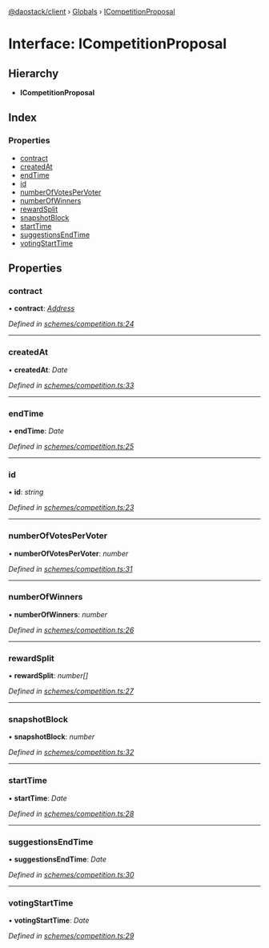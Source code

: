 [@daostack/client](../README.md) › [Globals](../globals.md) › [ICompetitionProposal](icompetitionproposal.md)

# Interface: ICompetitionProposal

## Hierarchy

* **ICompetitionProposal**

## Index

### Properties

* [contract](icompetitionproposal.md#contract)
* [createdAt](icompetitionproposal.md#createdat)
* [endTime](icompetitionproposal.md#endtime)
* [id](icompetitionproposal.md#id)
* [numberOfVotesPerVoter](icompetitionproposal.md#numberofvotespervoter)
* [numberOfWinners](icompetitionproposal.md#numberofwinners)
* [rewardSplit](icompetitionproposal.md#rewardsplit)
* [snapshotBlock](icompetitionproposal.md#snapshotblock)
* [startTime](icompetitionproposal.md#starttime)
* [suggestionsEndTime](icompetitionproposal.md#suggestionsendtime)
* [votingStartTime](icompetitionproposal.md#votingstarttime)

## Properties

###  contract

• **contract**: *[Address](../globals.md#address)*

*Defined in [schemes/competition.ts:24](https://github.com/daostack/client/blob/84a7af3/src/schemes/competition.ts#L24)*

___

###  createdAt

• **createdAt**: *Date*

*Defined in [schemes/competition.ts:33](https://github.com/daostack/client/blob/84a7af3/src/schemes/competition.ts#L33)*

___

###  endTime

• **endTime**: *Date*

*Defined in [schemes/competition.ts:25](https://github.com/daostack/client/blob/84a7af3/src/schemes/competition.ts#L25)*

___

###  id

• **id**: *string*

*Defined in [schemes/competition.ts:23](https://github.com/daostack/client/blob/84a7af3/src/schemes/competition.ts#L23)*

___

###  numberOfVotesPerVoter

• **numberOfVotesPerVoter**: *number*

*Defined in [schemes/competition.ts:31](https://github.com/daostack/client/blob/84a7af3/src/schemes/competition.ts#L31)*

___

###  numberOfWinners

• **numberOfWinners**: *number*

*Defined in [schemes/competition.ts:26](https://github.com/daostack/client/blob/84a7af3/src/schemes/competition.ts#L26)*

___

###  rewardSplit

• **rewardSplit**: *number[]*

*Defined in [schemes/competition.ts:27](https://github.com/daostack/client/blob/84a7af3/src/schemes/competition.ts#L27)*

___

###  snapshotBlock

• **snapshotBlock**: *number*

*Defined in [schemes/competition.ts:32](https://github.com/daostack/client/blob/84a7af3/src/schemes/competition.ts#L32)*

___

###  startTime

• **startTime**: *Date*

*Defined in [schemes/competition.ts:28](https://github.com/daostack/client/blob/84a7af3/src/schemes/competition.ts#L28)*

___

###  suggestionsEndTime

• **suggestionsEndTime**: *Date*

*Defined in [schemes/competition.ts:30](https://github.com/daostack/client/blob/84a7af3/src/schemes/competition.ts#L30)*

___

###  votingStartTime

• **votingStartTime**: *Date*

*Defined in [schemes/competition.ts:29](https://github.com/daostack/client/blob/84a7af3/src/schemes/competition.ts#L29)*
